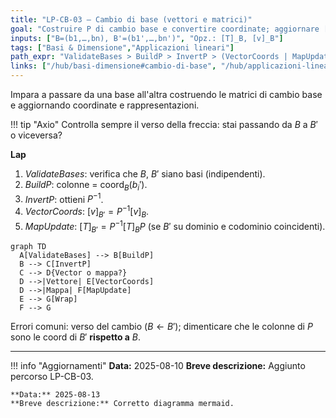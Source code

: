```yaml
---
title: "LP-CB-03 — Cambio di base (vettori e matrici)"
goal: "Costruire P di cambio base e convertire coordinate; aggiornare [T]."
inputs: ["B=(b1,…,bn), B'=(b1',…,bn')", "Opz.: [T]_B, [v]_B"]
tags: ["Basi & Dimensione","Applicazioni lineari"]
path_expr: "ValidateBases > BuildP > InvertP > (VectorCoords | MapUpdate) > Wrap"
links: ["/hub/basi-dimensione#cambio-di-base", "/hub/applicazioni-lineari#rappresentazione-matriciale"]
---
```


Impara a passare da una base all'altra costruendo le matrici di cambio base e aggiornando coordinate e rappresentazioni.

!!! tip "Axio"
    Controlla sempre il verso della freccia: stai passando da $B$ a $B'$ o viceversa?

**Lap**  
1) *ValidateBases*: verifica che $B$, $B'$ siano basi (indipendenti).  
2) *BuildP*: colonne = $\text{coord}_B(b_i')$.  
3) *InvertP*: ottieni $P^{-1}$.  
4) *VectorCoords*: $[v]_{B'} = P^{-1}[v]_B$.  
5) *MapUpdate*: $[T]_{B'} = P^{-1}[T]_B P$ (se $B'$ su dominio e codominio coincidenti).

```mermaid
graph TD
  A[ValidateBases] --> B[BuildP]
  B --> C[InvertP]
  C --> D{Vector o mappa?}
  D -->|Vettore| E[VectorCoords]
  D -->|Mappa| F[MapUpdate]
  E --> G[Wrap]
  F --> G
```

Errori comuni: verso del cambio ($B\leftarrow B'$); dimenticare che le colonne di $P$ sono le coord di $B'$ **rispetto a** $B$.

---

!!! info "Aggiornamenti"
    **Data:** 2025-08-10
    **Breve descrizione:** Aggiunto percorso LP-CB-03.

    **Data:** 2025-08-13
    **Breve descrizione:** Corretto diagramma mermaid.
